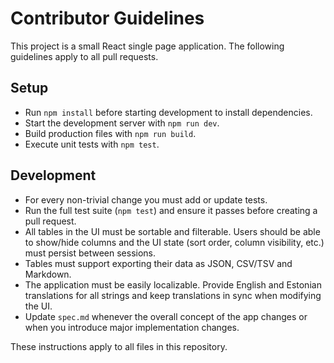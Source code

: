 # Contributor Guidelines

This project is a small React single page application. The following guidelines apply to all pull requests.

## Setup
- Run `npm install` before starting development to install dependencies.
- Start the development server with `npm run dev`.
- Build production files with `npm run build`.
- Execute unit tests with `npm test`.

## Development
- For every non-trivial change you must add or update tests.
- Run the full test suite (`npm test`) and ensure it passes before creating a pull request.
- All tables in the UI must be sortable and filterable. Users should be able to show/hide columns and the UI state (sort order, column visibility, etc.) must persist between sessions.
- Tables must support exporting their data as JSON, CSV/TSV and Markdown.
- The application must be easily localizable. Provide English and Estonian translations for all strings and keep translations in sync when modifying the UI.
- Update `spec.md` whenever the overall concept of the app changes or when you introduce major implementation changes.

These instructions apply to all files in this repository.
